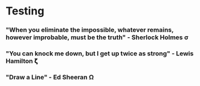 # Testing
### "When you eliminate the impossible, whatever remains, however improbable, must be the truth" - Sherlock Holmes σ
### "You can knock me down, but I get up twice as strong" - Lewis Hamilton 𝛇
### "Draw a Line" - Ed Sheeran Ω
